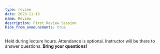 ```yaml
---
type: review
date: 2023-11-15
name: Review
description: First Review Session
hide_from_announcments: true
---
```

Held during lecture hours. Attendance is optional. Instructor will be there to answer questions. **Bring your questions!**

